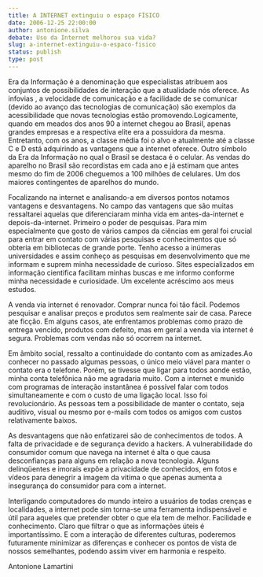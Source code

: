 ```yaml
---
title: A INTERNET extinguiu o espaço FÍSICO
date: 2006-12-25 22:00:00
author: antonione.silva
debate: Uso da Internet melhorou sua vida?
slug: a-internet-extinguiu-o-espaco-fisico
status: publish 
type: post
---
```


  

 Era da Informação é a denominação que especialistas atribuem aos conjuntos de possibilidades de interação que a atualidade nós oferece. As infovias , a velocidade de comunicação e a facilidade de se comunicar (devido ao avanço das tecnologias de comunicação) são exemplos da acessibilidade que novas tecnologias estão promovendo.Logicamente, quando em meados dos anos 90 a internet chegou ao Brasil, apenas grandes empresas e a respectiva elite era a possuidora da mesma. Entretanto, com os anos, a classe média foi o alvo e atualmente até a classe C e D está adquirindo as vantagens que a internet oferece. Outro símbolo da Era da Informação no qual o Brasil se destaca é o celular. As vendas do aparelho no Brasil são recordistas em cada ano e já estimam que antes mesmo do fim de 2006 cheguemos a 100 milhões de celulares. Um dos maiores contingentes de aparelhos do mundo.  

 Focalizando na internet e analisando-a em diversos pontos notamos vantagens e desvantagens. No campo das vantagens que são muitas ressaltarei aquelas que diferenciaram minha vida em antes-da-internet e depois-da-internet. Primeiro o poder de pesquisas. Para mim especialmente que gosto de vários campos da ciências em geral foi crucial para entrar em contato com várias pesquisas e conhecimentos que só obteria em bibliotecas de grande porte. Tenho acesso a inúmeras universidades e assim conheço as pesquisas em desenvolvimento que me informam e suprem minha necessidade de curioso. Sites especializados em informação cientifica facilitam minhas buscas e me informo conforme minha necessidade e curiosidade. Um excelente acréscimo aos meus estudos.  

 A venda via internet é renovador. Comprar nunca foi tão fácil. Podemos pesquisar e analisar preços e produtos sem realmente sair de casa. Parece ate ficção. Em alguns casos, ate enfrentamos problemas como prazo de entrega vencido, produtos com defeito, mas em geral a venda via internet é segura. Problemas com vendas não só ocorrem na internet.  

 Em âmbito social, ressalto a continuidade do contanto com as amizades.Ao conhecer no passado algumas pessoas, o único meio viável para manter o contato era o telefone. Porém, se tivesse que ligar para todos aonde estão, minha conta telefônica não me agradaria muito. Com a internet e munido com programas de interação instantânea é possível falar com todos simultaneamente e com o custo de uma ligação local. Isso foi revolucionário. As pessoas tem a possibilidade de manter o contato, seja auditivo, visual ou mesmo por e-mails com todos os amigos com custos relativamente baixos.   

 As desvantagens que não enfatizarei são de conhecimentos de todos. A falta de privacidade e de segurança devido a hackers. A vulnerabilidade do consumidor comum que navega na internet é alta o que causa desconfianças para alguns em relação a nova tecnologia. Alguns delinqüentes e imorais expõe a privacidade de conhecidos, em fotos e vídeos para denegrir a imagem da vitíma o que apenas aumenta a insegurança do consumidor para com a internet.  

 Interligando computadores do mundo inteiro a usuários de todas crenças e localidades, a internet pode sim torna-se uma ferramenta indispensável e útil para aqueles que pretender obter o que ela tem de melhor. Facilidade e conhecimento. Claro que filtrar o que as informações úteis é importantíssimo. E com a interação de diferentes culturas, poderemos futuramente minimizar as diferenças e conhecer os pontos de vista de nossos semelhantes, podendo assim viver em harmonia e respeito.  

  

 Antonione Lamartini
